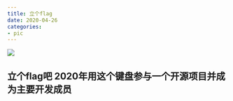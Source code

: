 ```yaml
---
title: 立个flag 
date: 2020-04-26
categories: 
- pic 
---
```


![](https://cdn.jsdelivr.net/gh/nber1994/fu0k@master/uPic/20200426223617594_1530993416.png)

## 立个flag吧 2020年用这个键盘参与一个开源项目并成为主要开发成员
